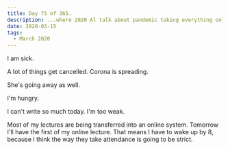 ```yaml
---
title: Day 75 of 365.
description: ...where 2020 Al talk about pandemic taking everything online.
date: 2020-03-15
tags:
  - March 2020
---
```


I am sick.

A lot of things get cancelled. Corona is spreading.

She's going away as well.

I'm hungry.

I can't write so much today. I'm too weak.

Most of my lectures are being transferred into an online system. Tomorrow I'll have the first of my online lecture. That means I have to wake up by 8, because I think the way they take attendance is going to be strict.